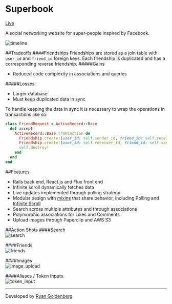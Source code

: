 [live]: http://www.superbook.site
[newsfeed]: https://github.com/ryandgoldenberg1/Superbook/raw/master/app/assets/images/readme/newsfeed.png
[timeline]: https://github.com/ryandgoldenberg1/Superbook/raw/master/app/assets/images/readme/timeline.png
[search]: https://github.com/ryandgoldenberg1/Superbook/raw/master/app/assets/images/readme/search.png
[friends]: https://github.com/ryandgoldenberg1/Superbook/raw/master/app/assets/images/readme/friends.png
[image_upload]: https://github.com/ryandgoldenberg1/Superbook/raw/master/app/assets/images/readme/image_upload.png
[token_input]: https://github.com/ryandgoldenberg1/Superbook/raw/master/app/assets/images/readme/token_input.png
[portfolio]: http://www.ryandgoldenberg.com
[infinite_scroll]: http://blog.ryandgoldenberg.com/post/135027241088/infinite-scroll-in-react
[mixins]: https://github.com/ryandgoldenberg1/Superbook/tree/master/app/assets/javascripts/utils/mixins

# Superbook

[Live][live]

A social networking website for super-people inspired by Facebook.

![timeline][timeline]

##Tradeoffs
####Friendships
Friendships are stored as a join table with `user_id` and `friend_id` foreign keys.
Each friendship is duplicated and has a corresponding reverse friendship.
#####Gains
* Reduced code complexity in associations and queries

#####Losses
* Larger database
* Must keep duplicated data in sync


To handle keeping the data in sync it is necessary to wrap the operations in transactions like so:
```ruby
class FriendRequest < ActiveRecord::Base
  def accept!
    ActiveRecord::Base.transaction do
      Friendship.create!(user_id: self.sender_id, friend_id: self.receiver_id)
      Friendship.create!(user_id: self.receiver_id, friend_id: self.sender_id)
      self.destroy!
    end
  end
end
```

##Features
* Rails back end, React.js and Flux front end
* Infinite scroll dynamically fetches data
* Live updates implemented through polling strategy
* Modular design with [mixins][mixins] that share behavior, including Polling and [Infinite Scroll][infinite_scroll]
* Search across multiple attributes and through associations
* Polymorphic associations for Likes and Comments
* Upload images through Paperclip and AWS S3

##Action Shots
####Search  
![search][search]  

####Friends  
![friends][friends]  

####Images  
![image_upload][image_upload]  

####Aliases / Token Inputs  
![token_input][token_input]  


***
Developed by [Ryan Goldenberg][portfolio]
